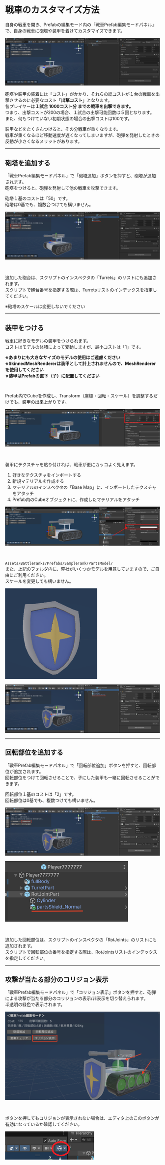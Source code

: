 # 戦車のカスタマイズ方法

自身の戦車を開き、Prefabの編集モード内の「戦車Prefab編集モードパネル」で、自身の戦車に砲塔や装甲を着けてカスタマイズできます。

![image](../ReadMeImages/HowToCustomizeTank/000.png)

砲塔や装甲の装着には「コスト」がかかり、それらの総コストが１台の戦車を出撃させるのに必要なコスト「**出撃コスト**」となります。  
各プレイヤーは**１試合 1000コスト分 までの戦車を出撃できます。**  
つまり、出撃コストが200の場合、１試合の出撃可能回数は５回となります。  
また、何もつけていない初期状態の場合の出撃コストは100です。

装甲などをたくさんつけると、その分戦車が重くなります。  
戦車が重くなるほど移動速度が遅くなってしまいますが、砲弾を発射したときの反動が小さくなるメリットがあります。 

---

## 砲塔を追加する

「戦車Prefab編集モードパネル」で「砲塔追加」ボタンを押すと、砲塔が追加されます。  
砲塔をつけると、砲弾を発射して他の戦車を攻撃できます。  

砲塔１基のコストは「50」です。  
砲塔は0基でも、複数台つけても構いません。    

![image](../ReadMeImages/HowToCustomizeTank/001.png)

&nbsp;

追加した砲台は、スクリプトのインスペクタの「Turrets」のリストにも追加されます。  
スクリプトで砲台番号を指定する際は、Turretsリストのインデックスを指定してください。

※砲塔のスケールは変更しないでください

---

## 装甲をつける

戦車に好きなモデルの装甲をつけられます。  
コストはモデルの体積によって変動しますが、最小コストは「1」です。

**※あまりにも大きなサイズのモデルの使用はご遠慮ください**  
**※SkinnedMeshRendererは装甲として計上されませんので、MeshRendererを使用してください**  
**※装甲はPrefabの直下（子）に配置してください**

&nbsp;

Prefab内でCubeを作成し、Transform（座標・回転・スケール）を調整するだけでも、装甲の出来上がりです。  

![image](../ReadMeImages/HowToCustomizeTank/002.png)

&nbsp;

装甲にテクスチャを貼り付ければ、戦車が更にカッコよく見えます。  

1. 好きなテクスチャをインポートする
2. 新規マテリアルを作成する
3. マテリアルのインスペクタの「Base Map」に、インポートしたテクスチャをアタッチ
4. Prefab内のCubeオブジェクトに、作成したマテリアルをアタッチ

![image](../ReadMeImages/HowToCustomizeTank/003.png)

&nbsp;

`Assets/BattleTanks/Prefabs/SampleTank/PartsModel/`  
また、上記のフォルダ内に、弊社がいくつかモデルを用意していますので、ご自由にご利用ください。  
スケールを変更しても構いません。

<img width="300" alt="image" src="../ReadMeImages/HowToCustomizeTank/004.png" />

![image](../ReadMeImages/HowToCustomizeTank/005.png)

---

## 回転部位を追加する

「戦車Prefab編集モードパネル」で「回転部位追加」ボタンを押すと、回転部位が追加されます。  
回転部位をつけて回転させることで、子にした装甲も一緒に回転させることができます。

回転部位１基のコストは「2」です。  
回転部位は0基でも、複数つけても構いません。

![image](../ReadMeImages/HowToCustomizeTank/006.png)

<img width="400" alt="image" src="../ReadMeImages/HowToCustomizeTank/007.png" />

&nbsp;

追加した回転部位は、スクリプトのインスペクタの「RotJoints」のリストにも追加されます。  
スクリプトで回転部位の番号を指定する際は、RotJointsリストのインデックスを指定してください。

---

## 攻撃が当たる部分のコリジョン表示

「戦車Prefab編集モードパネル」で「コリジョン表示」ボタンを押すと、砲弾による攻撃が当たる部分のコリジョンの表示/非表示を切り替えられます。  
半透明の緑色で表示されます。  

![image](../ReadMeImages/HowToCustomizeTank/008.png)

&nbsp;

ボタンを押してもコリジョンが表示されない場合は、エディタ上のこのボタンが有効になっているか確認してください。

![image](../ReadMeImages/HowToCustomizeTank/009.png)


